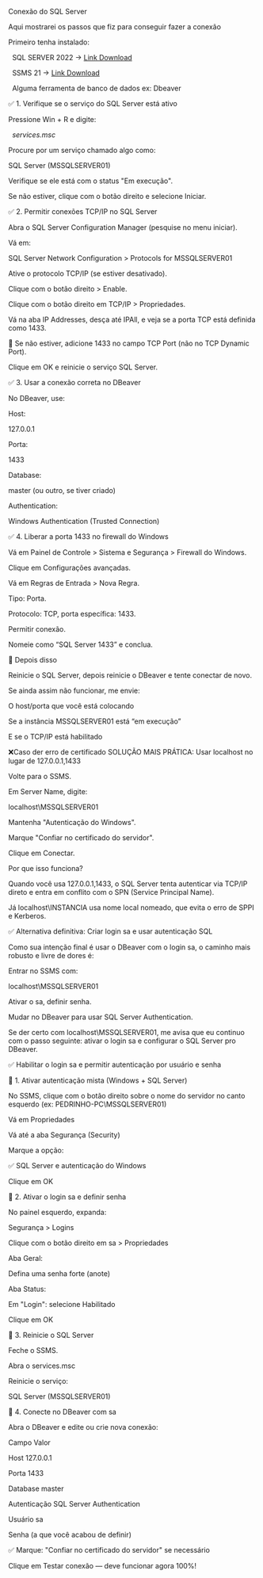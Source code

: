 Conexão do SQL Server



Aqui mostrarei os passos que fiz para conseguir fazer a conexão



Primeiro tenha instalado:

 	SQL SERVER 2022 -> [Link Download](https://info.microsoft.com/ww-landing-sql-server-2022.html?lcid=pt-br)

 	SSMS 21 -> [Link Download](https://aka.ms/ssms/21/release/vs_SSMS.exe)

 	Alguma ferramenta de banco de dados ex: Dbeaver



✅ 1. Verifique se o serviço do SQL Server está ativo

Pressione Win + R e digite:



&nbsp;	*services.msc*



Procure por um serviço chamado algo como:



SQL Server (MSSQLSERVER01)



Verifique se ele está com o status "Em execução".



Se não estiver, clique com o botão direito e selecione Iniciar.



✅ 2. Permitir conexões TCP/IP no SQL Server

Abra o SQL Server Configuration Manager (pesquise no menu iniciar).



Vá em:



SQL Server Network Configuration > Protocols for MSSQLSERVER01

Ative o protocolo TCP/IP (se estiver desativado).



Clique com o botão direito > Enable.



Clique com o botão direito em TCP/IP > Propriedades.



Vá na aba IP Addresses, desça até IPAll, e veja se a porta TCP está definida como 1433.



📌 Se não estiver, adicione 1433 no campo TCP Port (não no TCP Dynamic Port).



Clique em OK e reinicie o serviço SQL Server.



✅ 3. Usar a conexão correta no DBeaver

No DBeaver, use:



Host:

127.0.0.1



Porta:

1433



Database:

master (ou outro, se tiver criado)



Authentication:

Windows Authentication (Trusted Connection)



✅ 4. Liberar a porta 1433 no firewall do Windows

Vá em Painel de Controle > Sistema e Segurança > Firewall do Windows.



Clique em Configurações avançadas.



Vá em Regras de Entrada > Nova Regra.



Tipo: Porta.



Protocolo: TCP, porta específica: 1433.



Permitir conexão.



Nomeie como “SQL Server 1433” e conclua.



🚀 Depois disso

Reinicie o SQL Server, depois reinicie o DBeaver e tente conectar de novo.



Se ainda assim não funcionar, me envie:



O host/porta que você está colocando



Se a instância MSSQLSERVER01 está “em execução”



E se o TCP/IP está habilitado





❌Caso der erro de certificado
SOLUÇÃO MAIS PRÁTICA: Usar localhost no lugar de 127.0.0.1,1433

Volte para o SSMS.



Em Server Name, digite:



localhost\\MSSQLSERVER01

Mantenha "Autenticação do Windows".



Marque "Confiar no certificado do servidor".



Clique em Conectar.



Por que isso funciona?

Quando você usa 127.0.0.1,1433, o SQL Server tenta autenticar via TCP/IP direto e entra em conflito com o SPN (Service Principal Name).



Já localhost\\INSTANCIA usa nome local nomeado, que evita o erro de SPPI e Kerberos.



✅ Alternativa definitiva: Criar login sa e usar autenticação SQL

Como sua intenção final é usar o DBeaver com o login sa, o caminho mais robusto e livre de dores é:



Entrar no SSMS com:



localhost\\MSSQLSERVER01

Ativar o sa, definir senha.



Mudar no DBeaver para usar SQL Server Authentication.



Se der certo com localhost\\MSSQLSERVER01, me avisa que eu continuo com o passo seguinte: ativar o login sa e configurar o SQL Server pro DBeaver.





✅ Habilitar o login sa e permitir autenticação por usuário e senha

🔧 1. Ativar autenticação mista (Windows + SQL Server)

No SSMS, clique com o botão direito sobre o nome do servidor no canto esquerdo (ex: PEDRINHO-PC\\MSSQLSERVER01)



Vá em Propriedades



Vá até a aba Segurança (Security)



Marque a opção:

✅ SQL Server e autenticação do Windows



Clique em OK



🔧 2. Ativar o login sa e definir senha

No painel esquerdo, expanda:





Segurança > Logins

Clique com o botão direito em sa > Propriedades



Aba Geral:



Defina uma senha forte (anote)



Aba Status:



Em "Login": selecione Habilitado



Clique em OK



🔁 3. Reinicie o SQL Server

Feche o SSMS.



Abra o services.msc



Reinicie o serviço:



SQL Server (MSSQLSERVER01)

🔌 4. Conecte no DBeaver com sa

Abra o DBeaver e edite ou crie nova conexão:



Campo	Valor

Host	127.0.0.1

Porta	1433

Database	master

Autenticação	SQL Server Authentication

Usuário	sa

Senha	(a que você acabou de definir)



✅ Marque: "Confiar no certificado do servidor" se necessário



Clique em Testar conexão — deve funcionar agora 100%!

